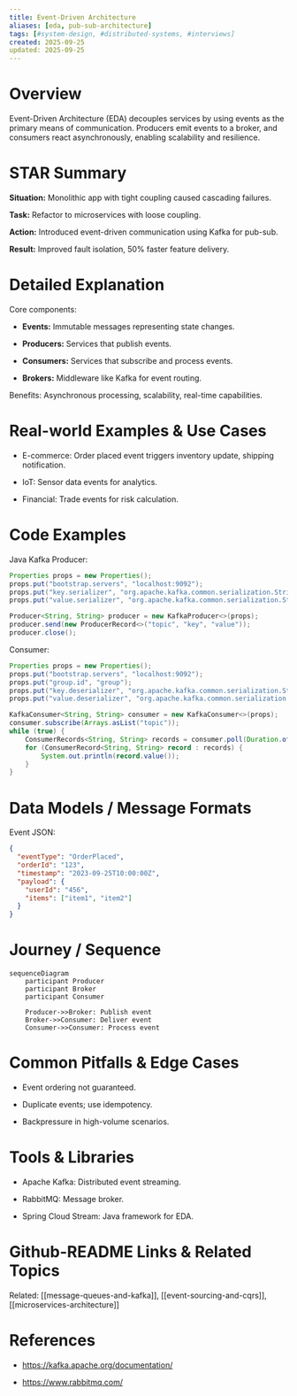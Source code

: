 ```yaml
---
title: Event-Driven Architecture
aliases: [eda, pub-sub-architecture]
tags: [#system-design, #distributed-systems, #interviews]
created: 2025-09-25
updated: 2025-09-25
---
```


# Overview

Event-Driven Architecture (EDA) decouples services by using events as the primary means of communication. Producers emit events to a broker, and consumers react asynchronously, enabling scalability and resilience.

# STAR Summary

**Situation:** Monolithic app with tight coupling caused cascading failures.

**Task:** Refactor to microservices with loose coupling.

**Action:** Introduced event-driven communication using Kafka for pub-sub.

**Result:** Improved fault isolation, 50% faster feature delivery.

# Detailed Explanation

Core components:

- **Events:** Immutable messages representing state changes.

- **Producers:** Services that publish events.

- **Consumers:** Services that subscribe and process events.

- **Brokers:** Middleware like Kafka for event routing.

Benefits: Asynchronous processing, scalability, real-time capabilities.

# Real-world Examples & Use Cases

- E-commerce: Order placed event triggers inventory update, shipping notification.

- IoT: Sensor data events for analytics.

- Financial: Trade events for risk calculation.

# Code Examples

Java Kafka Producer:

```java
Properties props = new Properties();
props.put("bootstrap.servers", "localhost:9092");
props.put("key.serializer", "org.apache.kafka.common.serialization.StringSerializer");
props.put("value.serializer", "org.apache.kafka.common.serialization.StringSerializer");

Producer<String, String> producer = new KafkaProducer<>(props);
producer.send(new ProducerRecord<>("topic", "key", "value"));
producer.close();
```

Consumer:

```java
Properties props = new Properties();
props.put("bootstrap.servers", "localhost:9092");
props.put("group.id", "group");
props.put("key.deserializer", "org.apache.kafka.common.serialization.StringDeserializer");
props.put("value.deserializer", "org.apache.kafka.common.serialization.StringDeserializer");

KafkaConsumer<String, String> consumer = new KafkaConsumer<>(props);
consumer.subscribe(Arrays.asList("topic"));
while (true) {
    ConsumerRecords<String, String> records = consumer.poll(Duration.ofMillis(100));
    for (ConsumerRecord<String, String> record : records) {
        System.out.println(record.value());
    }
}
```

# Data Models / Message Formats

Event JSON:

```json
{
  "eventType": "OrderPlaced",
  "orderId": "123",
  "timestamp": "2023-09-25T10:00:00Z",
  "payload": {
    "userId": "456",
    "items": ["item1", "item2"]
  }
}
```

# Journey / Sequence

```mermaid
sequenceDiagram
    participant Producer
    participant Broker
    participant Consumer

    Producer->>Broker: Publish event
    Broker->>Consumer: Deliver event
    Consumer->>Consumer: Process event
```

# Common Pitfalls & Edge Cases

- Event ordering not guaranteed.

- Duplicate events; use idempotency.

- Backpressure in high-volume scenarios.

# Tools & Libraries

- Apache Kafka: Distributed event streaming.

- RabbitMQ: Message broker.

- Spring Cloud Stream: Java framework for EDA.

# Github-README Links & Related Topics

Related: [[message-queues-and-kafka]], [[event-sourcing-and-cqrs]], [[microservices-architecture]]

# References

- https://kafka.apache.org/documentation/

- https://www.rabbitmq.com/